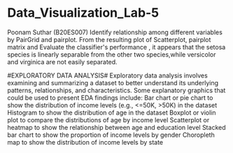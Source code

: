# Data_Visualization_Lab-5 
Poonam Suthar (B20ES007)
Identify relationship among different variables by PairGrid and pairplot.
From the resulting plot of Scatterplot, pairplot matrix and Evaluate the classifier's performance , it appears that the setosa species is linearly separable from the other two species,while versicolor and virginica are not easily separated.

#EXPLORATORY DATA ANALYSIS#
Exploratory data analysis involves examining and summarizing a dataset to better understand its underlying patterns, relationships, and characteristics.
Some explanatory graphics that could be used to present EDA findings include: Bar chart or pie chart to show the distribution of income levels (e.g., <=50K, >50K) in the dataset
Histogram to show the distribution of age in the dataset
Boxplot or violin plot to compare the distributions of age by income level
Scatterplot or heatmap to show the relationship between age and education level
Stacked bar chart to show the proportion of income levels by gender
Choropleth map to show the distribution of income levels by state
